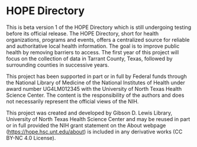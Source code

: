 # HOPE Directory
This is beta version 1 of the HOPE Directory which is still undergoing testing before its official release. The HOPE Directory, short for health organizations, programs and events, offers a centralized source for reliable and authoritative local health information. The goal is to improve public health by removing barriers to access. The first year of this project will focus on the collection of data in Tarrant County, Texas, followed by surrounding counties in successive years.

This project has been supported in part or in full by Federal funds through the National Library of Medicine of the National Institutes of Health under award number UG4LM012345 with the University of North Texas Health Science Center. The content is the responsibility of the authors and does not necessarily represent the official views of the NIH.

This project was created and developed by Gibson D. Lewis Library, University of North Texas Health Science Center and may be reused in part or in full provided the NIH grant statement on the About webpage (https://hope.hsc.unt.edu/about) is included in any derivative works (CC BY-NC 4.0 License).
